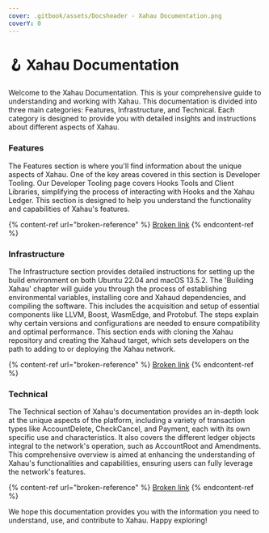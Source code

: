 ```yaml
---
cover: .gitbook/assets/Docsheader - Xahau Documentation.png
coverY: 0
---
```


# 🪝 Xahau Documentation

Welcome to the Xahau Documentation. This is your comprehensive guide to understanding and working with Xahau. This documentation is divided into three main categories: Features, Infrastructure, and Technical. Each category is designed to provide you with detailed insights and instructions about different aspects of Xahau.

### Features

The Features section is where you'll find information about the unique aspects of Xahau. One of the key areas covered in this section is Developer Tooling. Our Developer Tooling page covers Hooks Tools and Client Libraries, simplifying the process of interacting with Hooks and the Xahau Ledger. This section is designed to help you understand the functionality and capabilities of Xahau's features.

{% content-ref url="broken-reference" %}
[Broken link](broken-reference)
{% endcontent-ref %}

### Infrastructure

The Infrastructure section provides detailed instructions for setting up the build environment on both Ubuntu 22.04 and macOS 13.5.2. The 'Building Xahau' chapter will guide you through the process of establishing environmental variables, installing core and Xahaud dependencies, and compiling the software. This includes the acquisition and setup of essential components like LLVM, Boost, WasmEdge, and Protobuf. The steps explain why certain versions and configurations are needed to ensure compatibility and optimal performance. This section ends with cloning the Xahau repository and creating the Xahaud target, which sets developers on the path to adding to or deploying the Xahau network.

{% content-ref url="broken-reference" %}
[Broken link](broken-reference)
{% endcontent-ref %}

### Technical

The Technical section of Xahau's documentation provides an in-depth look at the unique aspects of the platform, including a variety of transaction types like AccountDelete, CheckCancel, and Payment, each with its own specific use and characteristics. It also covers the different ledger objects integral to the network's operation, such as AccountRoot and Amendments. This comprehensive overview is aimed at enhancing the understanding of Xahau's functionalities and capabilities, ensuring users can fully leverage the network's features.

{% content-ref url="broken-reference" %}
[Broken link](broken-reference)
{% endcontent-ref %}

We hope this documentation provides you with the information you need to understand, use, and contribute to Xahau. Happy exploring!
